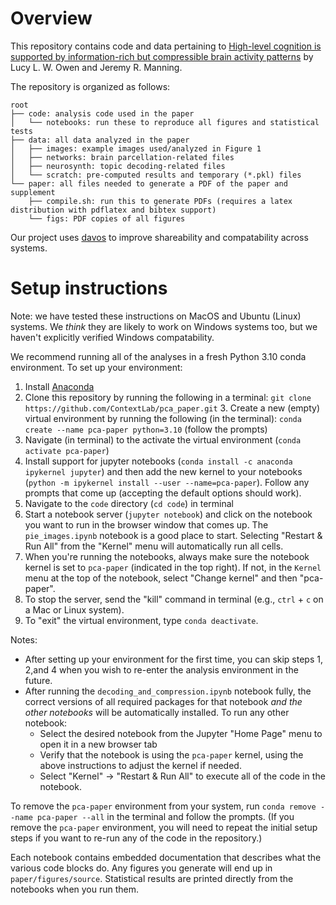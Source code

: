 # Overview

This repository contains code and data pertaining to [High-level cognition is supported by information-rich but compressible brain activity patterns](link) by Lucy L. W. Owen and Jeremy R. Manning.

The repository is organized as follows:

```
root
├── code: analysis code used in the paper
│   └── notebooks: run these to reproduce all figures and statistical tests
├── data: all data analyzed in the paper
│   ├── images: example images used/analyzed in Figure 1
│   ├── networks: brain parcellation-related files
│   ├── neurosynth: topic decoding-related files
│   └── scratch: pre-computed results and temporary (*.pkl) files
└── paper: all files needed to generate a PDF of the paper and supplement
    ├── compile.sh: run this to generate PDFs (requires a latex distribution with pdflatex and bibtex support)
    └── figs: PDF copies of all figures
```

Our project uses [davos](https://github.com/ContextLab/davos) to improve shareability and compatability across systems.

# Setup instructions

Note: we have tested these instructions on MacOS and Ubuntu (Linux) systems.  We *think* they are likely to work on Windows systems too, but we haven't explicitly verified Windows compatability.

We recommend running all of the analyses in a fresh Python 3.10 conda environment.  To set up your environment:
  1. Install [Anaconda](https://www.anaconda.com/)
  2. Clone this repository by running the following in a terminal: `git clone https://github.com/ContextLab/pca_paper.git`  3. Create a new (empty) virtual environment by running the following (in the terminal): `conda create --name pca-paper python=3.10` (follow the prompts)
  3. Navigate (in terminal) to the activate the virtual environment (`conda activate pca-paper`)
  4. Install support for jupyter notebooks (`conda install -c anaconda ipykernel jupyter`) and then add the new kernel to your notebooks (`python -m ipykernel install --user --name=pca-paper`).  Follow any prompts that come up (accepting the default options should work).
  5. Navigate to the `code` directory (`cd code`) in terminal
  6. Start a notebook server (`jupyter notebook`) and click on the notebook you want to run in the browser window that comes up.  The `pie_images.ipynb` notebook is a good place to start.  Selecting "Restart & Run All" from the "Kernel" menu will automatically run all cells.
  7. When you're running the notebooks, always make sure the notebook kernel is set to `pca-paper` (indicated in the top right).  If not, in the `Kernel` menu at the top of the notebook, select "Change kernel" and then "pca-paper".
  8. To stop the server, send the "kill" command in terminal (e.g., `ctrl` + `c` on a Mac or Linux system).
  9. To "exit" the virtual environment, type `conda deactivate`.

Notes:
- After setting up your environment for the first time, you can skip steps 1, 2,and 4 when you wish to re-enter the analysis environment in the future.
- After running the `decoding_and_compression.ipynb` notebook fully, the correct versions of all required packages for that notebook *and the other notebooks* will be automatically installed.  To run any other notebook:
  - Select the desired notebook from the Jupyter "Home Page" menu to open it in a new browser tab
  - Verify that the notebook is using the `pca-paper` kernel, using the above instructions to adjust the kernel if needed.
  - Select "Kernel" $\rightarrow$ "Restart & Run All" to execute all of the code in the notebook.

To remove the `pca-paper` environment from your system, run `conda remove --name pca-paper --all` in the terminal and follow the prompts.  (If you remove the `pca-paper` environment, you will need to repeat the initial setup steps if you want to re-run any of the code in the repository.)

Each notebook contains embedded documentation that describes what the various code blocks do.  Any figures you generate will end up in `paper/figures/source`.  Statistical results are printed directly from the notebooks when you run them.
